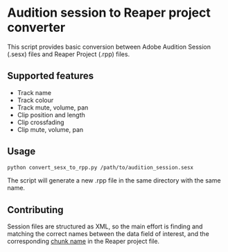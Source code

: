 # Audition session to Reaper project converter

This script provides basic conversion between Adobe Audition Session (.sesx) files and Reaper Project (.rpp) files.

## Supported features
- Track name
- Track colour
- Track mute, volume, pan
- Clip position and length
- Clip crossfading
- Clip mute, volume, pan

## Usage

```bash
python convert_sesx_to_rpp.py /path/to/audition_session.sesx
```
The script will generate a new .rpp file in the same directory with the same name.

## Contributing
Session files are structured as XML, so the main effort is finding and matching the correct names between the data field of interest, and the corresponding [chunk name](https://github.com/ReaTeam/Doc/blob/master/State%20Chunk%20Definitions) in the Reaper project file.
